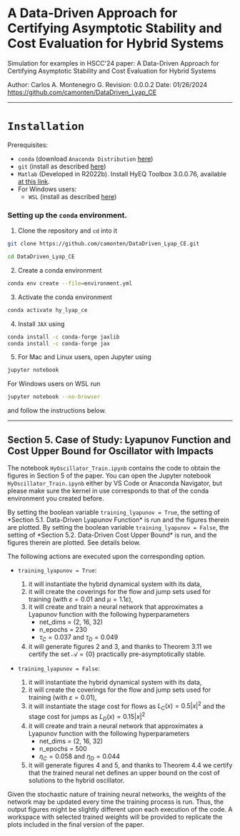 # A Data-Driven Approach for Certifying Asymptotic Stability and Cost Evaluation for Hybrid Systems

Simulation for examples in HSCC'24 paper: A Data-Driven Approach for Certifying 
Asymptotic Stability and Cost Evaluation for Hybrid Systems

Author: Carlos A. Montenegro G.
Revision: 0.0.0.2 Date: 01/26/2024
https://github.com/camonten/DataDriven_Lyap_CE

----------------------------------------------------------------------------
# `Installation`

Prerequisites:
- `conda` (download `Anaconda Distribution` [here](https://www.anaconda.com/download))
- `git` (install as described [here](https://git-scm.com/book/en/v2/Getting-Started-Installing-Git))
- `Matlab` (Developed in R2022b). Install HyEQ Toolbox 3.0.0.76, available [at this link](https://www.mathworks.com/matlabcentral/fileexchange/41372-hybrid-equations-toolbox). 
- For Windows users:
  - `WSL` (install as described [here](https://learn.microsoft.com/en-us/windows/wsl/install))
  

### Setting up the `conda` environment.

1. Clone the repository and `cd` into it
```bash
git clone https://github.com/camonten/DataDriven_Lyap_CE.git
```

```bash
cd DataDriven_Lyap_CE
```

2. Create a conda environment
```bash
conda env create --file=environment.yml
```

3. Activate the conda environment
```bash
conda activate hy_lyap_ce
```

4. Install `JAX` using
```bash
conda install -c conda-forge jaxlib
conda install -c conda-forge jax
```

5. For Mac and Linux users, open Jupyter using
```bash
jupyter notebook
```

For Windows users on WSL run
 ```bash
jupyter notebook --no-browser
```

and follow the instructions below.

----------------------------------------------------------------------------
## Section 5. Case of Study: Lyapunov Function and Cost Upper Bound for Oscillator with Impacts

The notebook `HyOscillator_Train.ipynb` contains the code to obtain the figures in Section 5 of the paper. You can open the Jupyter notebook `HyOscillator_Train.ipynb` either by VS Code or Anaconda Navigator, but please make sure the kernel in use corresponds to that of the conda environment you created before.  

By setting the boolean variable `training_lyapunov = True`, the setting of \*Section 5.1. Data-Driven Lyapunov Function\* is run and the figures therein are plotted. By setting the boolean variable `training_lyapunov = False`, the setting of \*Section 5.2. Data-Driven Cost Upper Bound\* is run, and the figures therein are plotted. See details below.

The following actions are executed upon the corresponding option.

 - `training_lyapunov = True`:
     1. it will instantiate the hybrid dynamical system with its data,
     2. it will create the coverings for the flow and jump sets used for training (with $\varepsilon = 0.01$ and $\mu = 1.1\varepsilon$),
     3. it will create and train a neural network that approximates a Lyapunov function with the following hyperparameters
         - net_dims = (2, 16, 32)
         - n_epochs = 230
         - $\tau_C = 0.037$ and $\tau_D = 0.049$
     4. it will generate figures 2 and 3, and thanks to Theorem 3.11 we certify the set $\mathcal{A} = \{ 0\}$ practically
         pre-asymptotically stable.

 - `training_lyapunov = False`:
     1. it will instantiate the hybrid dynamical system with its data,
     2. it will create the coverings for the flow and jump sets used for training (with $\varepsilon = 0.01$),
     3. it will instantiate the stage cost for flows as $L_C(x) = 0.5|x|^2$ and the stage cost for jumps as $L_D(x) = 0.15|x|^2$
     4. it will create and train a neural network that approximates a Lyapunov function with the following hyperparameters
         - net_dims = (2, 16, 32)
         - n_epochs = 500
         - $\eta_C = 0.058$ and $\eta_D = 0.044$
     5. it will generate figures 4 and 5, and thanks to Theorem 4.4 we certify that the trained neural net defines
         an upper bound on the cost of solutions to the hybrid oscillator.

Given the stochastic nature of training neural networks, the weights of the network may be updated every time the training process is run. Thus, the output figures might be slightly different upon each execution of the code. A workspace with selected trained weights will be provided to replicate the plots included in the final version of the paper.